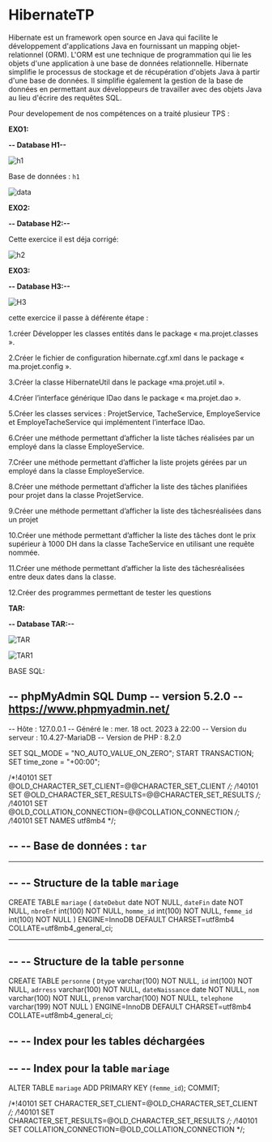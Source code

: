 # HibernateTP
Hibernate est un framework open source en Java qui facilite le développement d'applications Java en fournissant un mapping objet-relationnel (ORM). L'ORM est une technique de 
programmation qui lie les objets d'une application à une base de données relationnelle. Hibernate simplifie le processus de stockage et de récupération d'objets Java à partir 
d'une base de données. Il simplifie également la gestion de la base de données en permettant aux développeurs de travailler avec des objets Java au lieu d'écrire des requêtes SQL.

Pour developement de nos compétences on a traité plusieur TPS :

**EXO1:**

**-- Database H1--** 

![h1](https://github.com/ELMOUWAHID-AYOUB/HibernateTP/assets/130571009/6a460799-071e-4250-b43f-fc68e4c371bc)




Base de données : `h1`


![data](https://github.com/simo-laaouibi/hibernate/assets/130571009/687fdd50-d480-40d9-846b-77410f973b50)

**EXO2:**

**-- Database H2:--**

Cette exercice il est déja corrigé:

![h2](https://github.com/simo-laaouibi/hibernate/assets/130571009/f227dab3-76eb-4e30-96bf-6a6c4d821938)

**EXO3:**

**-- Database H3:--**


![H3](https://github.com/ELMOUWAHID-AYOUB/HibernateTP/assets/130571009/4a3332eb-7918-4730-855a-1e116271f816)

cette exercice il passe à déférente étape  :

1.créer Développer les classes entités dans le package « ma.projet.classes ».

2.Créer le fichier de configuration hibernate.cgf.xml dans le package « ma.projet.config ».

3.Créer la classe HibernateUtil dans le package «ma.projet.util ».

4.Créer l’interface générique IDao dans le package « ma.projet.dao ».

5.Créer les classes services : ProjetService, TacheService, EmployeService et
EmployeTacheService qui implémentent l’interface IDao.

6.Créer une méthode permettant d’afficher la liste tâches réalisées par un employé dans la
classe EmployeService.

7.Créer une méthode permettant d’afficher la liste projets gérées par un employé dans la
classe EmployeService.

8.Créer une méthode permettant d’afficher la liste des tâches planifiées pour projet
dans la classe ProjetService.

9.Créer une méthode permettant d’afficher la liste des tâchesréalisées dans un projet 

10.Créer une méthode permettant d’afficher la liste des tâches dont le prix supérieur
à 1000 DH dans la classe TacheService en utilisant une requête nommée.

11.Créer une méthode permettant d’afficher la liste des tâchesréalisées entre deux dates
dans la classe.

12.Créer des programmes permettant de tester les questions 





**TAR:**

**-- Database TAR:--**


![TAR](https://github.com/ELMOUWAHID-AYOUB/HibernateTP/assets/130571009/e8850b23-5274-490a-b0b0-7edcc6f1d6df)


![TAR1](https://github.com/MaskedFezz/tpJDBC/assets/130571009/22f90897-1c84-436c-917b-fc3d49f4d87d)

BASE SQL:

-- phpMyAdmin SQL Dump
-- version 5.2.0
-- https://www.phpmyadmin.net/
--
-- Hôte : 127.0.0.1
-- Généré le : mer. 18 oct. 2023 à 22:00
-- Version du serveur : 10.4.27-MariaDB
-- Version de PHP : 8.2.0

SET SQL_MODE = "NO_AUTO_VALUE_ON_ZERO";
START TRANSACTION;
SET time_zone = "+00:00";


/*!40101 SET @OLD_CHARACTER_SET_CLIENT=@@CHARACTER_SET_CLIENT */;
/*!40101 SET @OLD_CHARACTER_SET_RESULTS=@@CHARACTER_SET_RESULTS */;
/*!40101 SET @OLD_COLLATION_CONNECTION=@@COLLATION_CONNECTION */;
/*!40101 SET NAMES utf8mb4 */;

--
-- Base de données : `tar`
--

-- --------------------------------------------------------

--
-- Structure de la table `mariage`
--

CREATE TABLE `mariage` (
  `dateDebut` date NOT NULL,
  `dateFin` date NOT NULL,
  `nbreEnf` int(100) NOT NULL,
  `homme_id` int(100) NOT NULL,
  `femme_id` int(100) NOT NULL
) ENGINE=InnoDB DEFAULT CHARSET=utf8mb4 COLLATE=utf8mb4_general_ci;

-- --------------------------------------------------------

--
-- Structure de la table `personne`
--

CREATE TABLE `personne` (
  `Dtype` varchar(100) NOT NULL,
  `id` int(100) NOT NULL,
  `adrress` varchar(100) NOT NULL,
  `dateNaissance` date NOT NULL,
  `nom` varchar(100) NOT NULL,
  `prenom` varchar(100) NOT NULL,
  `telephone` varchar(199) NOT NULL
) ENGINE=InnoDB DEFAULT CHARSET=utf8mb4 COLLATE=utf8mb4_general_ci;

--
-- Index pour les tables déchargées
--

--
-- Index pour la table `mariage`
--
ALTER TABLE `mariage`
  ADD PRIMARY KEY (`femme_id`);
COMMIT;

/*!40101 SET CHARACTER_SET_CLIENT=@OLD_CHARACTER_SET_CLIENT */;
/*!40101 SET CHARACTER_SET_RESULTS=@OLD_CHARACTER_SET_RESULTS */;
/*!40101 SET COLLATION_CONNECTION=@OLD_COLLATION_CONNECTION */;
